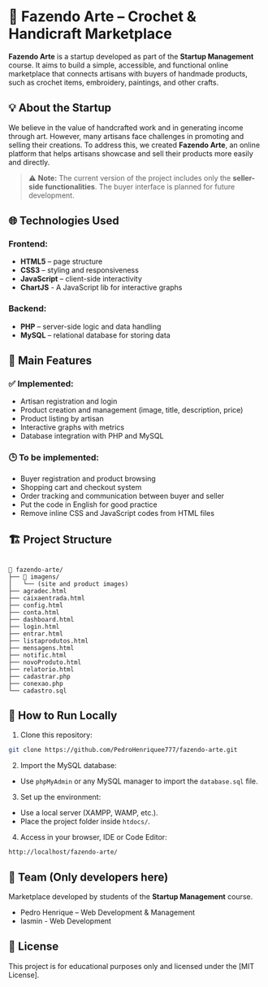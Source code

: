 # 🎨 Fazendo Arte – Crochet & Handicraft Marketplace

**Fazendo Arte** is a startup developed as part of the **Startup Management** course. It aims to build a simple, accessible, and functional online marketplace that connects artisans with buyers of handmade products, such as crochet items, embroidery, paintings, and other crafts.

## 💡 About the Startup

We believe in the value of handcrafted work and in generating income through art. However, many artisans face challenges in promoting and selling their creations. To address this, we created **Fazendo Arte**, an online platform that helps artisans showcase and sell their products more easily and directly.

> ⚠️ **Note:** The current version of the project includes only the **seller-side functionalities**. The buyer interface is planned for future development.

## 🌐 Technologies Used

### Frontend:
- **HTML5** – page structure
- **CSS3** – styling and responsiveness
- **JavaScript** – client-side interactivity
- **ChartJS** - A JavaScript lib for interactive graphs

### Backend:
- **PHP** – server-side logic and data handling
- **MySQL** – relational database for storing data

## 🔧 Main Features

### ✅ Implemented:
- Artisan registration and login
- Product creation and management (image, title, description, price)
- Product listing by artisan
- Interactive graphs with metrics
- Database integration with PHP and MySQL

### 🕒 To be implemented:
- Buyer registration and product browsing
- Shopping cart and checkout system
- Order tracking and communication between buyer and seller
- Put the code in English for good practice
- Remove inline CSS and JavaScript codes from HTML files

## 🏗️ Project Structure

```

📁 fazendo-arte/
├── 📁 imagens/
│   └── (site and product images)
├── agradec.html
├── caixaentrada.html
├── config.html
├── conta.html
├── dashboard.html
├── login.html
├── entrar.html
├── listaprodutos.html
├── mensagens.html
├── notific.html
├── novoProduto.html
├── relatorio.html
├── cadastrar.php
├── conexao.php
└── cadastro.sql

````

## 🚀 How to Run Locally

1. Clone this repository:
```bash
git clone https://github.com/PedroHenriquee777/fazendo-arte.git
````

2. Import the MySQL database:

* Use `phpMyAdmin` or any MySQL manager to import the `database.sql` file.

3. Set up the environment:

* Use a local server (XAMPP, WAMP, etc.).
* Place the project folder inside `htdocs/`.

4. Access in your browser, IDE or Code Editor:

```
http://localhost/fazendo-arte/
```

## 👥 Team (Only developers here)

Marketplace developed by students of the **Startup Management** course.

* Pedro Henrique – Web Development & Management
* Iasmin - Web Development

## 📄 License

This project is for educational purposes only and licensed under the [MIT License].
